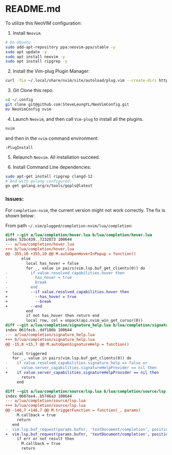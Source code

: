 # README.md

To utilize this NeoVIM configuration:

1. Install `Neovim`.

```bash
# On Ubuntu
sudo add-apt-repository ppa:neovim-ppa/stable -y
sudo apt update -y
sudo apt install neovim -y
sudo apt install ripgrep -y
```

2. Install the Vim-plug Plugin Manager:

```sh
curl -fLo ~/.local/share/nvim/site/autoload/plug.vim --create-dirs https://raw.githubusercontent.com/junegunn/vim-plug/master/plug.vim
```

3. Git Clone this repo.
```sh
cd ~/.config
git clone git@github.com:SteveLeungYL/NeoVimConfig.git
mv NeoVimConfig nvim
```

4. Launch `Neovim`, and then call `Vim-plug` to install all the plugins.
```sh
nvim
```

and then in the `nvim` command environment:

```
:PlugInstall
```

5. Relaunch `Neovim`. All installation succeed.

6. Install Command Line dependencies:

```bash
sudo apt-get install ripgrep clangd-12
# And with golang configured:
go get golang.org/x/tools/gopls@latest
```

### Issues:

For `completion-nvim`, the current version might not work correctly. The fix is shown below:

From path `~/.vim/plugged/completion-nvim/lua/completion`:

```diff
diff --git a/lua/completion/hover.lua b/lua/completion/hover.lua
index 52bc439..7232873 100644
--- a/lua/completion/hover.lua
+++ b/lua/completion/hover.lua
@@ -355,10 +355,10 @@ M.autoOpenHoverInPopup = function()
       else
         local has_hover = false
         for _, value in pairs(vim.lsp.buf_get_clients(0)) do
-          if value.resolved_capabilities.hover then
-            has_hover = true
-            break
-          end
+          --if value.resolved_capabilities.hover then
+            --has_hover = true
+            --break
+          --end
         end
         if not has_hover then return end
         local row, col = unpack(api.nvim_win_get_cursor(0))
diff --git a/lua/completion/signature_help.lua b/lua/completion/signature_help.lua
index 061fecb..ddf186b 100644
--- a/lua/completion/signature_help.lua
+++ b/lua/completion/signature_help.lua
@@ -15,8 +15,7 @@ M.autoOpenSignatureHelp = function()

   local triggered
   for _, value in pairs(vim.lsp.buf_get_clients(0)) do
-    if value.resolved_capabilities.signature_help == false or
-      value.server_capabilities.signatureHelpProvider == nil then
+    if value.server_capabilities.signatureHelpProvider == nil then
       return
     end

diff --git a/lua/completion/source/lsp.lua b/lua/completion/source/lsp.lua
index 0607ee4..b5746a3 100644
--- a/lua/completion/source/lsp.lua
+++ b/lua/completion/source/lsp.lua
@@ -146,7 +146,7 @@ M.triggerFunction = function(_, params)
     M.callback = true
     return
   end
-  vim.lsp.buf_request(params.bufnr, 'textDocument/completion', position_param, function(err, _, result)
+  vim.lsp.buf_request(params.bufnr, 'textDocument/completion', position_param, function(err, result)
     if err or not result then
       M.callback = true
       return
```
